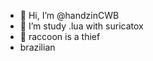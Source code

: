 - 👋 Hi, I’m @handzinCWB
- 👀 I’m study .lua with suricatox
- 🦝 raccoon is a thief
- brazilian 
<!---
handzinCWB/handzinCWB is a ✨ special ✨ repository because its `README.md` (this file) appears on your GitHub profile.
You can click the Preview link to take a look at your changes.
--->
